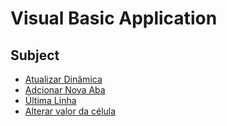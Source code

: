 # Visual Basic Application

## Subject
- [Atualizar Dinâmica](https://github.com/andrenevares/andrenevares/blob/master/vba/atualizar_din%C3%A2mica.md)
- [Adcionar Nova Aba](https://github.com/andrenevares/andrenevares/blob/master/vba/add-new-sheet.md)
- [Última Linha](https://github.com/andrenevares/andrenevares/blob/master/vba/last_row.md)
- [Alterar valor da célula](https://github.com/andrenevares/andrenevares/blob/master/vba/alterar_valor_celula.md)
